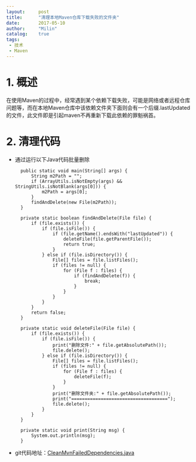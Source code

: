 ```yaml
---
layout:     post
title:      "清理本地Maven仓库下载失败的文件夹"
date:       2017-05-10
author:     "Milin"
catalog:    true
tags:
 - 技术
 - Maven
---
```


# 1. 概述
在使用Maven的过程中，经常遇到某个依赖下载失败，可能是网络或者远程仓库问题等，而在本地Maven仓库中该依赖文件夹下面则会有一个后缀.lastUpdated的文件，此文件即是引起maven不再重新下载此依赖的罪魁祸首。

# 2. 清理代码
* 通过运行以下Java代码批量删除

        public static void main(String[] args) {
            String m2Path = "";
            if (ArrayUtils.isNotEmpty(args) && StringUtils.isNotBlank(args[0])) {
                m2Path = args[0];
            }
            findAndDelete(new File(m2Path));
        }

        private static boolean findAndDelete(File file) {
            if (file.exists()) {
                if (file.isFile()) {
                    if (file.getName().endsWith("lastUpdated")) {
                        deleteFile(file.getParentFile());
                        return true;
                    }
                } else if (file.isDirectory()) {
                    File[] files = file.listFiles();
                    if (files != null) {
                        for (File f : files) {
                            if (findAndDelete(f)) {
                                break;
                            }
                        }
                    }
                }
            }
            return false;
        }

        private static void deleteFile(File file) {
            if (file.exists()) {
                if (file.isFile()) {
                    print("删除文件:" + file.getAbsolutePath());
                    file.delete();
                } else if (file.isDirectory()) {
                    File[] files = file.listFiles();
                    if (files != null) {
                        for (File f : files) {
                            deleteFile(f);
                        }
                    }
                    print("删除文件夹:" + file.getAbsolutePath());
                    print("====================================");
                    file.delete();
                }
            }
        }

        private static void print(String msg) {
            System.out.println(msg);
        }

* git代码地址：[CleanMvnFailedDependencies.java][a]

[a]:https://github.com/lcjqyml/tools/blob/master/src/main/java/com/milin/tools/maven/CleanMvnFailedDependencies.java